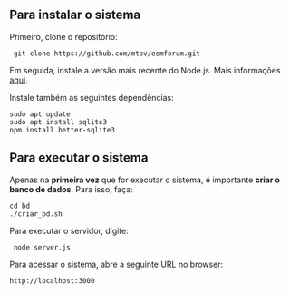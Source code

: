 ## Para instalar o sistema

Primeiro, clone o repositório:

``` git clone https://github.com/mtov/esmforum.git```

Em seguida, instale a versão mais recente do Node.js. Mais informações [aqui](https://nodejs.org/en/download).

Instale também as seguintes dependências:

```
sudo apt update
sudo apt install sqlite3 
npm install better-sqlite3
```

## Para executar o sistema

Apenas na **primeira vez** que for executar o sistema, é importante **criar o banco de dados**. Para isso, faça:

```
cd bd
./criar_bd.sh
```
Para executar o servidor, digite:

``` node server.js```

Para acessar o sistema, abre a seguinte URL no browser:

``` http://localhost:3000 ```


